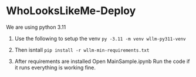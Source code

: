 # WhoLooksLikeMe-Deploy
We are using python 3.11
1. Use the following to setup the venv 
```py -3.11 -m venv wllm-py311-venv```

2. Then isntall 
```pip install -r wllm-min-requirements.txt```

3. After requirements are installed
 Open MainSample.ipynb
 Run the code if it runs everything is working fine.